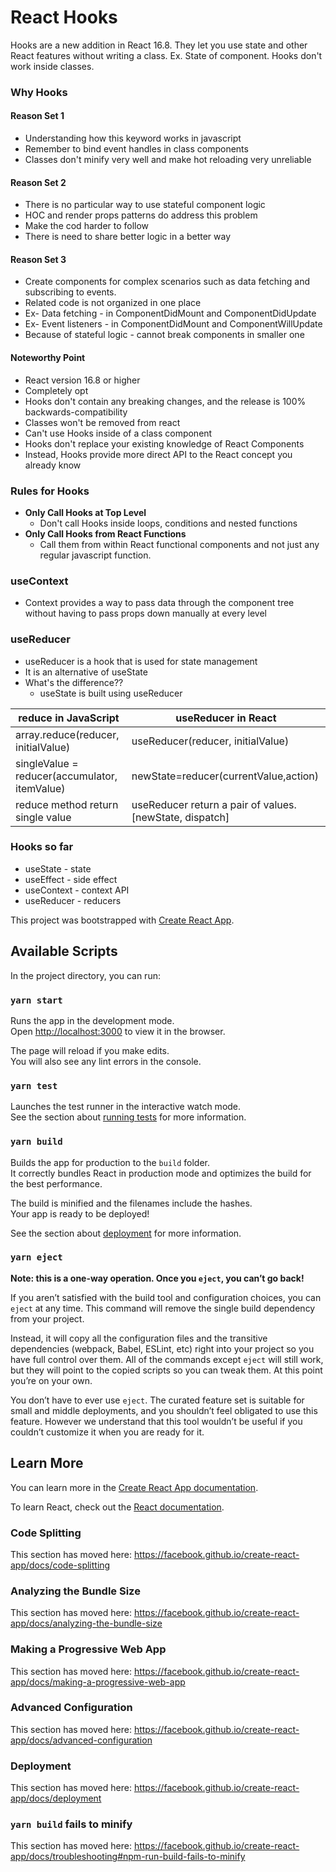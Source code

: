 # React Hooks 
Hooks are a new addition in React 16.8. They let you use state and other React features without writing a class.
Ex. State of component.
Hooks don't work inside classes.

### Why Hooks
#### Reason Set 1
- Understanding how this keyword works in javascript
-  Remember to bind event handles in class components
- Classes don't minify very well and make hot reloading very unreliable
#### Reason Set 2
- There is no particular way to use stateful component logic
- HOC and render props patterns do address this problem
- Make the cod harder to follow
- There is need to share better logic in a better way
#### Reason Set 3
- Create components for complex scenarios such as data fetching and subscribing to events.
- Related code is not organized in one place
- Ex- Data fetching - in ComponentDidMount and ComponentDidUpdate
- Ex- Event listeners - in ComponentDidMount and ComponentWillUpdate
- Because of stateful logic - cannot break components in smaller one

#### Noteworthy Point
- React version 16.8 or higher
- Completely opt
- Hooks don't contain any breaking changes, and the release is 100% backwards-compatibility
- Classes won't be removed from react
- Can't use Hooks inside of a class component
- Hooks don't replace your existing knowledge of React Components
- Instead, Hooks provide more direct API to the React concept you already know
    
### Rules for Hooks
- **Only Call Hooks at Top Level**
    - Don't call Hooks inside loops, conditions and nested functions
- **Only Call Hooks from React Functions**
    - Call them from within React functional components and not just any regular javascript function.
    
### useContext 
- Context provides a way to pass data through the component tree without having to pass props down manually at every level

### useReducer
- useReducer is a hook that is used for state management
- It is an alternative of useState 
- What's the difference??
    - useState is built using useReducer
    
reduce in JavaScript | useReducer in React
---------------------|--------------------
array.reduce(reducer, initialValue) | useReducer(reducer, initialValue)
singleValue = reducer(accumulator, itemValue) | newState=reducer(currentValue,action)
reduce method return single value | useReducer return a pair of values. [newState, dispatch]
    
    
### Hooks so far
- useState - state
- useEffect - side effect
- useContext - context API
- useReducer - reducers





This project was bootstrapped with [Create React App](https://github.com/facebook/create-react-app).

## Available Scripts

In the project directory, you can run:

### `yarn start`

Runs the app in the development mode.<br />
Open [http://localhost:3000](http://localhost:3000) to view it in the browser.

The page will reload if you make edits.<br />
You will also see any lint errors in the console.

### `yarn test`

Launches the test runner in the interactive watch mode.<br />
See the section about [running tests](https://facebook.github.io/create-react-app/docs/running-tests) for more information.

### `yarn build`

Builds the app for production to the `build` folder.<br />
It correctly bundles React in production mode and optimizes the build for the best performance.

The build is minified and the filenames include the hashes.<br />
Your app is ready to be deployed!

See the section about [deployment](https://facebook.github.io/create-react-app/docs/deployment) for more information.

### `yarn eject`

**Note: this is a one-way operation. Once you `eject`, you can’t go back!**

If you aren’t satisfied with the build tool and configuration choices, you can `eject` at any time. This command will remove the single build dependency from your project.

Instead, it will copy all the configuration files and the transitive dependencies (webpack, Babel, ESLint, etc) right into your project so you have full control over them. All of the commands except `eject` will still work, but they will point to the copied scripts so you can tweak them. At this point you’re on your own.

You don’t have to ever use `eject`. The curated feature set is suitable for small and middle deployments, and you shouldn’t feel obligated to use this feature. However we understand that this tool wouldn’t be useful if you couldn’t customize it when you are ready for it.

## Learn More

You can learn more in the [Create React App documentation](https://facebook.github.io/create-react-app/docs/getting-started).

To learn React, check out the [React documentation](https://reactjs.org/).

### Code Splitting

This section has moved here: https://facebook.github.io/create-react-app/docs/code-splitting

### Analyzing the Bundle Size

This section has moved here: https://facebook.github.io/create-react-app/docs/analyzing-the-bundle-size

### Making a Progressive Web App

This section has moved here: https://facebook.github.io/create-react-app/docs/making-a-progressive-web-app

### Advanced Configuration

This section has moved here: https://facebook.github.io/create-react-app/docs/advanced-configuration

### Deployment

This section has moved here: https://facebook.github.io/create-react-app/docs/deployment

### `yarn build` fails to minify

This section has moved here: https://facebook.github.io/create-react-app/docs/troubleshooting#npm-run-build-fails-to-minify